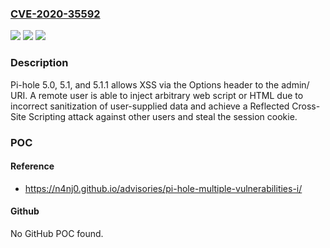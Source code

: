 ### [CVE-2020-35592](https://cve.mitre.org/cgi-bin/cvename.cgi?name=CVE-2020-35592)
![](https://img.shields.io/static/v1?label=Product&message=n%2Fa&color=blue)
![](https://img.shields.io/static/v1?label=Version&message=n%2Fa&color=blue)
![](https://img.shields.io/static/v1?label=Vulnerability&message=n%2Fa&color=brighgreen)

### Description

Pi-hole 5.0, 5.1, and 5.1.1 allows XSS via the Options header to the admin/ URI. A remote user is able to inject arbitrary web script or HTML due to incorrect sanitization of user-supplied data and achieve a Reflected Cross-Site Scripting attack against other users and steal the session cookie.

### POC

#### Reference
- https://n4nj0.github.io/advisories/pi-hole-multiple-vulnerabilities-i/

#### Github
No GitHub POC found.

